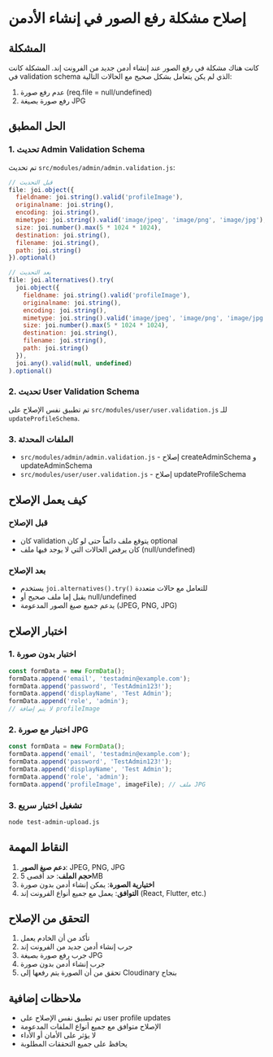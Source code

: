# إصلاح مشكلة رفع الصور في إنشاء الأدمن

## المشكلة
كانت هناك مشكلة في رفع الصور عند إنشاء أدمن جديد من الفرونت إند. المشكلة كانت في validation schema الذي لم يكن يتعامل بشكل صحيح مع الحالات التالية:
1. عدم رفع صورة (req.file = null/undefined)
2. رفع صورة بصيغة JPG

## الحل المطبق

### 1. تحديث Admin Validation Schema
تم تحديث `src/modules/admin/admin.validation.js`:

```javascript
// قبل التحديث
file: joi.object({
  fieldname: joi.string().valid('profileImage'),
  originalname: joi.string(),
  encoding: joi.string(),
  mimetype: joi.string().valid('image/jpeg', 'image/png', 'image/jpg'),
  size: joi.number().max(5 * 1024 * 1024),
  destination: joi.string(),
  filename: joi.string(),
  path: joi.string()
}).optional()

// بعد التحديث
file: joi.alternatives().try(
  joi.object({
    fieldname: joi.string().valid('profileImage'),
    originalname: joi.string(),
    encoding: joi.string(),
    mimetype: joi.string().valid('image/jpeg', 'image/png', 'image/jpg'),
    size: joi.number().max(5 * 1024 * 1024),
    destination: joi.string(),
    filename: joi.string(),
    path: joi.string()
  }),
  joi.any().valid(null, undefined)
).optional()
```

### 2. تحديث User Validation Schema
تم تطبيق نفس الإصلاح على `src/modules/user/user.validation.js` للـ `updateProfileSchema`.

### 3. الملفات المحدثة
- `src/modules/admin/admin.validation.js` - إصلاح createAdminSchema و updateAdminSchema
- `src/modules/user/user.validation.js` - إصلاح updateProfileSchema

## كيف يعمل الإصلاح

### قبل الإصلاح
- كان validation يتوقع ملف دائماً حتى لو كان optional
- كان يرفض الحالات التي لا يوجد فيها ملف (null/undefined)

### بعد الإصلاح
- يستخدم `joi.alternatives().try()` للتعامل مع حالات متعددة
- يقبل إما ملف صحيح أو null/undefined
- يدعم جميع صيغ الصور المدعومة (JPEG, PNG, JPG)

## اختبار الإصلاح

### 1. اختبار بدون صورة
```javascript
const formData = new FormData();
formData.append('email', 'testadmin@example.com');
formData.append('password', 'TestAdmin123!');
formData.append('displayName', 'Test Admin');
formData.append('role', 'admin');
// لا يتم إضافة profileImage
```

### 2. اختبار مع صورة JPG
```javascript
const formData = new FormData();
formData.append('email', 'testadmin@example.com');
formData.append('password', 'TestAdmin123!');
formData.append('displayName', 'Test Admin');
formData.append('role', 'admin');
formData.append('profileImage', imageFile); // ملف JPG
```

### 3. تشغيل اختبار سريع
```bash
node test-admin-upload.js
```

## النقاط المهمة

1. **دعم صيغ الصور**: JPEG, PNG, JPG
2. **حجم الملف**: حد أقصى 5MB
3. **اختيارية الصورة**: يمكن إنشاء أدمن بدون صورة
4. **التوافق**: يعمل مع جميع أنواع الفرونت إند (React, Flutter, etc.)

## التحقق من الإصلاح

1. تأكد من أن الخادم يعمل
2. جرب إنشاء أدمن جديد من الفرونت إند
3. جرب رفع صورة بصيغة JPG
4. جرب إنشاء أدمن بدون صورة
5. تحقق من أن الصورة يتم رفعها إلى Cloudinary بنجاح

## ملاحظات إضافية

- تم تطبيق نفس الإصلاح على user profile updates
- الإصلاح متوافق مع جميع أنواع الملفات المدعومة
- لا يؤثر على الأمان أو الأداء
- يحافظ على جميع التحققات المطلوبة 